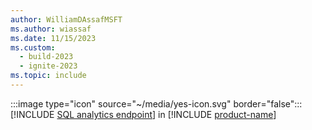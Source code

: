 ```yaml
---
author: WilliamDAssafMSFT
ms.author: wiassaf
ms.date: 11/15/2023
ms.custom:
  - build-2023
  - ignite-2023
ms.topic: include
---
```

:::image type="icon" source="~/media/yes-icon.svg" border="false"::: [!INCLUDE [SQL analytics endpoint](../fabric-se.md)] in [!INCLUDE [product-name](../../../includes/product-name.md)]
